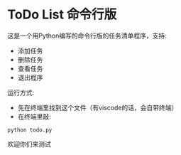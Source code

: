 # ToDo List 命令行版

这是一个用Python编写的命令行版的任务清单程序，支持:
- 添加任务
- 删除任务
- 查看任务
- 退出程序

运行方式:
- 先在终端里找到这个文件（有viscode的话，会自带终端）
- 在终端里敲:
```
python todo.py
```


欢迎你们来测试